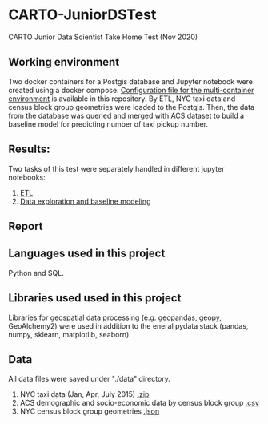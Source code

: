 # CARTO-JuniorDSTest
CARTO Junior Data Scientist Take Home Test (Nov 2020)



## Working environment
Two docker containers for a Postgis database and Jupyter notebook were created using a docker compose. [Configuration file for the multi-container environment](https://github.com/soyhyoj/CARTO-JuniorDSTest/blob/main/docker-compose.yml) is available in this repository.
By ETL, NYC taxi data and census block group geometries were loaded to the Postgis. Then, the data from the database was queried and merged with ACS dataset to build a baseline model for predicting number of taxi pickup number.


## Results:
Two tasks of this test were separately handled in different jupyter notebooks:
1. [ETL](https://github.com/soyhyoj/CARTO-JuniorDSTest/blob/main/notebooks/1.ETL.ipynb)
2. [Data exploration and baseline modeling](https://github.com/soyhyoj/CARTO-JuniorDSTest/blob/main/notebooks/2.EDA%2Bbaseline.ipynb)


## Report



## Languages used in this project
Python and SQL.


## Libraries used used in this project
Libraries for geospatial data processing (e.g. geopandas, geopy, GeoAlchemy2) were used in addition to the eneral pydata stack (pandas, numpy, sklearn, matplotlib, seaborn).


## Data
All data files were saved under "./data" directory.

1. NYC taxi data (Jan, Apr, July 2015) [.zip](https://storage.googleapis.com/hiring-test/data.zip)
2. ACS demographic and socio-economic data by census block group [.csv](https://storage.3.googleapis.com/hiring-test/nyc_acs_demographics.csv)
3. NYC census block group geometries [.json](https://storage.googleapis.com/hiring-test/nyc_cbg_geoms.geojson)
 

